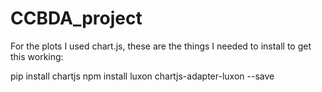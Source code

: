 # CCBDA_project

For the plots I used chart.js, these are the things I needed to install to get this working:

pip install chartjs
npm install luxon chartjs-adapter-luxon --save
